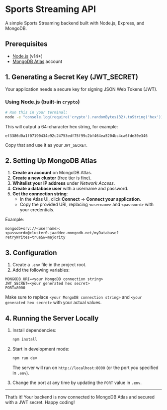# Sports Streaming API

A simple Sports Streaming backend built with Node.js, Express, and MongoDB.

## Prerequisites

- [Node.js](https://nodejs.org/) (v14+)
- [MongoDB Atlas](https://www.mongodb.com/cloud/atlas) account

## 1. Generating a Secret Key (JWT_SECRET)

Your application needs a secure key for signing JSON Web Tokens (JWT).

### Using Node.js (built-in `crypto`)

```bash
# Run this in your terminal:
node -e "console.log(require('crypto').randomBytes(32).toString('hex'))"
```

This will output a 64-character hex string, for example:

```
ef3386d0a1f07190434e92c24753edf75f99c2bf464ea5204bc4ca6fde30e346
```

Copy that and use it as your `JWT_SECRET`.

## 2. Setting Up MongoDB Atlas

1. **Create an account** on MongoDB Atlas.
2. **Create a new cluster** (free tier is fine).
3. **Whitelist your IP address** under _Network Access_.
4. **Create a database user** with a username and password.
5. **Get the connection string**:
   - In the Atlas UI, click **Connect** → **Connect your application**.
   - Copy the provided URI, replacing `<username>` and `<password>` with your credentials.

Example:

```text
mongodb+srv://<username>:<password>@cluster0.jaaddee.mongodb.net/myDatabase?retryWrites=true&w=majority
```

## 3. Configuration

1. Create a `.env` file in the project root.
2. Add the following variables:

```env
MONGODB_URI=<your MongoDB connection string>
JWT_SECRET=<your generated hex secret>
PORT=8000
```

Make sure to replace `<your MongoDB connection string>` and `<your generated hex secret>` with your actual values.

## 4. Running the Server Locally

1. Install dependencies:

   ```bash
   npm install
   ```

2. Start in development mode:

   ```bash
   npm run dev
   ```

   The server will run on `http://localhost:8000` (or the port you specified in `.env`).

3. Change the port at any time by updating the `PORT` value in `.env`.

---

That’s it! Your backend is now connected to MongoDB Atlas and secured with a JWT secret. Happy coding!

